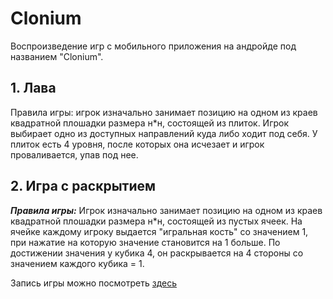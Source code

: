 # Clonium
  Воспроизведение игр с мобильного приложения на андройде под названием "Clonium".
## 1. Лава
Правила игры: игрок изначально занимает позицию на одном из краев квадратной плошадки размера н*н, состоящей из плиток. Игрок выбирает одно из доступных направлений куда либо ходит под себя. У плиток есть 4 уровня, после которых она исчезает и игрок проваливается, упав под нее.

## 2. Игра с раскрытием
***Правила игры:***
Игрок изначально занимает позицию на одном из краев квадратной плошадки размера н*н, состоящей из пустых ячеек. На ячейке каждому игроку выдается "игральная кость" со значением 1, при нажатие на которую значение становится на 1 больше. По достижении значения у кубика 4, он раскрывается на 4 стороны со значением каждого кубика = 1.

Запись игры можно посмотреть [здесь](https://youtu.be/bk2zEWSWQGw "youtube.com") 

  
